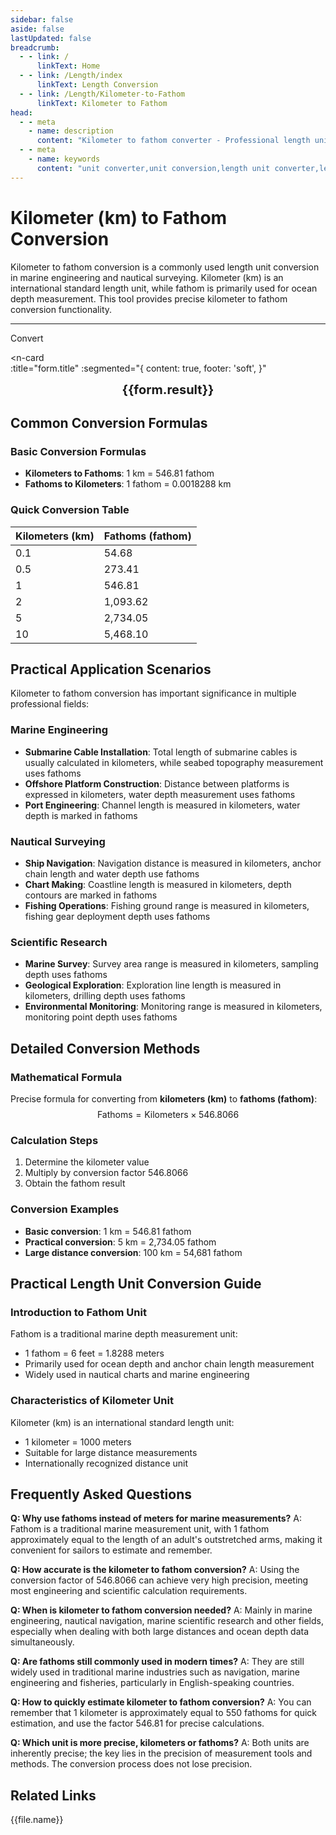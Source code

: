 ```yaml
---
sidebar: false
aside: false
lastUpdated: false
breadcrumb:
  - - link: /
      linkText: Home
  - - link: /Length/index
      linkText: Length Conversion
  - - link: /Length/Kilometer-to-Fathom
      linkText: Kilometer to Fathom
head:
  - - meta
    - name: description
      content: "Kilometer to fathom converter - Professional length unit conversion tool. Supports precise conversion from kilometers (km) to fathoms (fathom), providing conversion formulas, practical application scenarios and frequently asked questions. Suitable for marine engineering, nautical surveying and other fields."
  - - meta
    - name: keywords
      content: "unit converter,unit conversion,length unit converter,length unit conversion,dimension conversion,length unit conversion,length unit conversion table,kilometer to fathom,km to fathom,marine engineering,nautical surveying,imperial units,length conversion guide,conversion formula,distance conversion"
---
```

# Kilometer (km) to Fathom Conversion

Kilometer to fathom conversion is a commonly used length unit conversion in marine engineering and nautical surveying. Kilometer (km) is an international standard length unit, while fathom is primarily used for ocean depth measurement. This tool provides precise kilometer to fathom conversion functionality.

---
<script setup>
import { onMounted, reactive, inject, ref } from 'vue'
import { NButton, NForm, NFormItem, NInput, NInputNumber, NSelect, NCard, useMessage,NGrid ,NGi } from 'naive-ui'
import { defineClientComponent } from 'vitepress'
import { Length } from '../files';
const seoKey = ['unit converter','unit conversion','length unit converter','length unit conversion','dimension conversion','length unit conversion','length unit conversion table','how many kilometers in a nautical mile','how many meters in a mile','miles','nautical mile to kilometer conversion','mile','how many kilometers in a mile','mile to kilometer conversion','meter to feet conversion','feet unit','imperial system','feet to inches conversion','feet inches','feet to meter conversion','ft unit','feet meter','how many feet in a meter','feet to centimeter conversion','inches and feet','ft to m','feet','feet to meter conversion','feet conversion','ft and m conversion','six feet','feet and meter','how many inches in a foot','how many meters in feet','meter to feet conversion','what unit is feet','feet to centimeter conversion','imperial units','feet and inches','inches centimeters','one foot','how many meters in a foot','meter','source','what unit is ft','how many centimeters in a foot','feet to centimeter conversion','mile','foot','centimeter to inches conversion','feet to meter conversion','feet conversion','ft','how many centimeters in an inch','inch conversion','inches to centimeters conversion']
const convert = inject('convert')

const form = reactive({
  number: null,
  result: '',
  title:'Kilometer to Fathom Conversion',
})

const convertHandler = () => {
  if (form.number !== null && !isNaN(form.number)) {
    const convertedValue = parseFloat(form.number) * 546.81
    form.result = `${form.number}km = ${convertedValue.toFixed(2)}fathom`
  } else {
    form.result = 'Please enter a valid number.'
  }
}
</script>

<n-form size="large" :model="form">
  <n-form-item label="Kilometers (km)">
    <n-input-number v-model:value="form.number" placeholder="Enter kilometers" style="width: 100%" />
  </n-form-item>
  <n-form-item>
    <n-button type="info" @click="convertHandler" block>Convert</n-button>
  </n-form-item>
</n-form>

<n-card  
  :title="form.title"
  :segmented="{
    content: true,
    footer: 'soft',
  }"
>
  <div  style="text-align:center;font-size:20px;">
    <strong>{{form.result}}</strong>
  </div>
    <template #footer>
    <div>
      <span v-for="item of seoKey">{{item}}, </span>
    </div>
  </template>
</n-card>

## Common Conversion Formulas

### Basic Conversion Formulas
- **Kilometers to Fathoms**: 1 km = 546.81 fathom
- **Fathoms to Kilometers**: 1 fathom = 0.0018288 km

### Quick Conversion Table
| Kilometers (km) | Fathoms (fathom) |
|-----------------|------------------|
| 0.1             | 54.68            |
| 0.5             | 273.41           |
| 1               | 546.81           |
| 2               | 1,093.62         |
| 5               | 2,734.05         |
| 10              | 5,468.10         |

## Practical Application Scenarios

Kilometer to fathom conversion has important significance in multiple professional fields:

### Marine Engineering
- **Submarine Cable Installation**: Total length of submarine cables is usually calculated in kilometers, while seabed topography measurement uses fathoms
- **Offshore Platform Construction**: Distance between platforms is expressed in kilometers, water depth measurement uses fathoms
- **Port Engineering**: Channel length is measured in kilometers, water depth is marked in fathoms

### Nautical Surveying
- **Ship Navigation**: Navigation distance is measured in kilometers, anchor chain length and water depth use fathoms
- **Chart Making**: Coastline length is measured in kilometers, depth contours are marked in fathoms
- **Fishing Operations**: Fishing ground range is measured in kilometers, fishing gear deployment depth uses fathoms

### Scientific Research
- **Marine Survey**: Survey area range is measured in kilometers, sampling depth uses fathoms
- **Geological Exploration**: Exploration line length is measured in kilometers, drilling depth uses fathoms
- **Environmental Monitoring**: Monitoring range is measured in kilometers, monitoring point depth uses fathoms

## Detailed Conversion Methods

### Mathematical Formula
Precise formula for converting from **kilometers (km)** to **fathoms (fathom)**:
$$ \text{Fathoms} = \text{Kilometers} \times 546.8066 $$

### Calculation Steps
1. Determine the kilometer value
2. Multiply by conversion factor 546.8066
3. Obtain the fathom result

### Conversion Examples
- **Basic conversion**: 1 km = 546.81 fathom
- **Practical conversion**: 5 km = 2,734.05 fathom
- **Large distance conversion**: 100 km = 54,681 fathom

## Practical Length Unit Conversion Guide

### Introduction to Fathom Unit
Fathom is a traditional marine depth measurement unit:
- 1 fathom = 6 feet = 1.8288 meters
- Primarily used for ocean depth and anchor chain length measurement
- Widely used in nautical charts and marine engineering

### Characteristics of Kilometer Unit
Kilometer (km) is an international standard length unit:
- 1 kilometer = 1000 meters
- Suitable for large distance measurements
- Internationally recognized distance unit

## Frequently Asked Questions

**Q: Why use fathoms instead of meters for marine measurements?**
A: Fathom is a traditional marine measurement unit, with 1 fathom approximately equal to the length of an adult's outstretched arms, making it convenient for sailors to estimate and remember.

**Q: How accurate is the kilometer to fathom conversion?**
A: Using the conversion factor of 546.8066 can achieve very high precision, meeting most engineering and scientific calculation requirements.

**Q: When is kilometer to fathom conversion needed?**
A: Mainly in marine engineering, nautical navigation, marine scientific research and other fields, especially when dealing with both large distances and ocean depth data simultaneously.

**Q: Are fathoms still commonly used in modern times?**
A: They are still widely used in traditional marine industries such as navigation, marine engineering and fisheries, particularly in English-speaking countries.

**Q: How to quickly estimate kilometer to fathom conversion?**
A: You can remember that 1 kilometer is approximately equal to 550 fathoms for quick estimation, and use the factor 546.81 for precise calculations.

**Q: Which unit is more precise, kilometers or fathoms?**
A: Both units are inherently precise; the key lies in the precision of measurement tools and methods. The conversion process does not lose precision.

## Related Links
<n-grid x-gap="12" :cols="2">
  <n-gi v-for="(file, index) in Length" :key="index">
    <n-button
      text
      tag="a"
      :href="file.path"
      type="info"
    >
      {{file.name}}
    </n-button>
  </n-gi>
</n-grid>